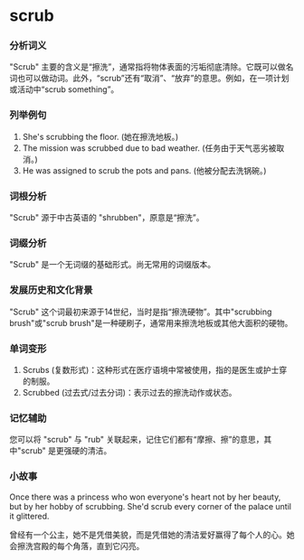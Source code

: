 # scrub

### 分析词义

  

"Scrub" 主要的含义是“擦洗”，通常指将物体表面的污垢彻底清除。它既可以做名词也可以做动词。此外，“scrub”还有“取消”、“放弃”的意思。例如，在一项计划或活动中“scrub something”。

  

### 列举例句

  

1.  She's scrubbing the floor. (她在擦洗地板。)
2.  The mission was scrubbed due to bad weather. (任务由于天气恶劣被取消。)
3.  He was assigned to scrub the pots and pans. (他被分配去洗锅碗。)

  

### 词根分析

  

"Scrub" 源于中古英语的 "shrubben"，原意是“擦洗”。

  

### 词缀分析

  

"Scrub" 是一个无词缀的基础形式。尚无常用的词缀版本。

  

### 发展历史和文化背景

  

"Scrub" 这个词最初来源于14世纪，当时是指“擦洗硬物”。其中"scrubbing brush"或"scrub brush"是一种硬刷子，通常用来擦洗地板或其他大面积的硬物。

  

### 单词变形

  

1.  Scrubs (复数形式)：这种形式在医疗语境中常被使用，指的是医生或护士穿的制服。
2.  Scrubbed (过去式/过去分词)：表示过去的擦洗动作或状态。

  

### 记忆辅助

  

您可以将 "scrub" 与 "rub" 关联起来，记住它们都有“摩擦、擦”的意思，其中"scrub" 是更强硬的清洁。

  

### 小故事

  

Once there was a princess who won everyone's heart not by her beauty, but by her hobby of scrubbing. She'd scrub every corner of the palace until it glittered.

  

曾经有一个公主，她不是凭借美貌，而是凭借她的清洁爱好赢得了每个人的心。她会擦洗宫殿的每个角落，直到它闪亮。
